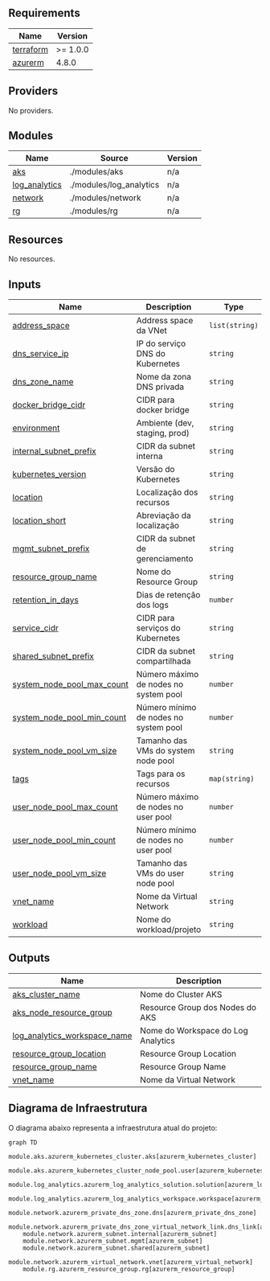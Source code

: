## Requirements

| Name | Version |
|------|---------|
| <a name="requirement_terraform"></a> [terraform](#requirement\_terraform) | >= 1.0.0 |
| <a name="requirement_azurerm"></a> [azurerm](#requirement\_azurerm) | 4.8.0 |

## Providers

No providers.

## Modules

| Name | Source | Version |
|------|--------|---------|
| <a name="module_aks"></a> [aks](#module\_aks) | ./modules/aks | n/a |
| <a name="module_log_analytics"></a> [log\_analytics](#module\_log\_analytics) | ./modules/log_analytics | n/a |
| <a name="module_network"></a> [network](#module\_network) | ./modules/network | n/a |
| <a name="module_rg"></a> [rg](#module\_rg) | ./modules/rg | n/a |

## Resources

No resources.

## Inputs

| Name | Description | Type | Default | Required |
|------|-------------|------|---------|:--------:|
| <a name="input_address_space"></a> [address\_space](#input\_address\_space) | Address space da VNet | `list(string)` | n/a | yes |
| <a name="input_dns_service_ip"></a> [dns\_service\_ip](#input\_dns\_service\_ip) | IP do serviço DNS do Kubernetes | `string` | n/a | yes |
| <a name="input_dns_zone_name"></a> [dns\_zone\_name](#input\_dns\_zone\_name) | Nome da zona DNS privada | `string` | n/a | yes |
| <a name="input_docker_bridge_cidr"></a> [docker\_bridge\_cidr](#input\_docker\_bridge\_cidr) | CIDR para docker bridge | `string` | n/a | yes |
| <a name="input_environment"></a> [environment](#input\_environment) | Ambiente (dev, staging, prod) | `string` | n/a | yes |
| <a name="input_internal_subnet_prefix"></a> [internal\_subnet\_prefix](#input\_internal\_subnet\_prefix) | CIDR da subnet interna | `string` | n/a | yes |
| <a name="input_kubernetes_version"></a> [kubernetes\_version](#input\_kubernetes\_version) | Versão do Kubernetes | `string` | n/a | yes |
| <a name="input_location"></a> [location](#input\_location) | Localização dos recursos | `string` | n/a | yes |
| <a name="input_location_short"></a> [location\_short](#input\_location\_short) | Abreviação da localização | `string` | n/a | yes |
| <a name="input_mgmt_subnet_prefix"></a> [mgmt\_subnet\_prefix](#input\_mgmt\_subnet\_prefix) | CIDR da subnet de gerenciamento | `string` | n/a | yes |
| <a name="input_resource_group_name"></a> [resource\_group\_name](#input\_resource\_group\_name) | Nome do Resource Group | `string` | n/a | yes |
| <a name="input_retention_in_days"></a> [retention\_in\_days](#input\_retention\_in\_days) | Dias de retenção dos logs | `number` | `30` | no |
| <a name="input_service_cidr"></a> [service\_cidr](#input\_service\_cidr) | CIDR para serviços do Kubernetes | `string` | n/a | yes |
| <a name="input_shared_subnet_prefix"></a> [shared\_subnet\_prefix](#input\_shared\_subnet\_prefix) | CIDR da subnet compartilhada | `string` | n/a | yes |
| <a name="input_system_node_pool_max_count"></a> [system\_node\_pool\_max\_count](#input\_system\_node\_pool\_max\_count) | Número máximo de nodes no system pool | `number` | n/a | yes |
| <a name="input_system_node_pool_min_count"></a> [system\_node\_pool\_min\_count](#input\_system\_node\_pool\_min\_count) | Número mínimo de nodes no system pool | `number` | n/a | yes |
| <a name="input_system_node_pool_vm_size"></a> [system\_node\_pool\_vm\_size](#input\_system\_node\_pool\_vm\_size) | Tamanho das VMs do system node pool | `string` | n/a | yes |
| <a name="input_tags"></a> [tags](#input\_tags) | Tags para os recursos | `map(string)` | `{}` | no |
| <a name="input_user_node_pool_max_count"></a> [user\_node\_pool\_max\_count](#input\_user\_node\_pool\_max\_count) | Número máximo de nodes no user pool | `number` | n/a | yes |
| <a name="input_user_node_pool_min_count"></a> [user\_node\_pool\_min\_count](#input\_user\_node\_pool\_min\_count) | Número mínimo de nodes no user pool | `number` | n/a | yes |
| <a name="input_user_node_pool_vm_size"></a> [user\_node\_pool\_vm\_size](#input\_user\_node\_pool\_vm\_size) | Tamanho das VMs do user node pool | `string` | n/a | yes |
| <a name="input_vnet_name"></a> [vnet\_name](#input\_vnet\_name) | Nome da Virtual Network | `string` | n/a | yes |
| <a name="input_workload"></a> [workload](#input\_workload) | Nome do workload/projeto | `string` | n/a | yes |

## Outputs

| Name | Description |
|------|-------------|
| <a name="output_aks_cluster_name"></a> [aks\_cluster\_name](#output\_aks\_cluster\_name) | Nome do Cluster AKS |
| <a name="output_aks_node_resource_group"></a> [aks\_node\_resource\_group](#output\_aks\_node\_resource\_group) | Resource Group dos Nodes do AKS |
| <a name="output_log_analytics_workspace_name"></a> [log\_analytics\_workspace\_name](#output\_log\_analytics\_workspace\_name) | Nome do Workspace do Log Analytics |
| <a name="output_resource_group_location"></a> [resource\_group\_location](#output\_resource\_group\_location) | Resource Group Location |
| <a name="output_resource_group_name"></a> [resource\_group\_name](#output\_resource\_group\_name) | Resource Group Name |
| <a name="output_vnet_name"></a> [vnet\_name](#output\_vnet\_name) | Nome da Virtual Network |

## Diagrama de Infraestrutura

O diagrama abaixo representa a infraestrutura atual do projeto:

```mermaid
graph TD
    module.aks.azurerm_kubernetes_cluster.aks[azurerm_kubernetes_cluster]
    module.aks.azurerm_kubernetes_cluster_node_pool.user[azurerm_kubernetes_cluster_node_pool]
    module.log_analytics.azurerm_log_analytics_solution.solution[azurerm_log_analytics_solution]
    module.log_analytics.azurerm_log_analytics_workspace.workspace[azurerm_log_analytics_workspace]
    module.network.azurerm_private_dns_zone.dns[azurerm_private_dns_zone]
    module.network.azurerm_private_dns_zone_virtual_network_link.dns_link[azurerm_private_dns_zone_virtual_network_link]
    module.network.azurerm_subnet.internal[azurerm_subnet]
    module.network.azurerm_subnet.mgmt[azurerm_subnet]
    module.network.azurerm_subnet.shared[azurerm_subnet]
    module.network.azurerm_virtual_network.vnet[azurerm_virtual_network]
    module.rg.azurerm_resource_group.rg[azurerm_resource_group]

```
